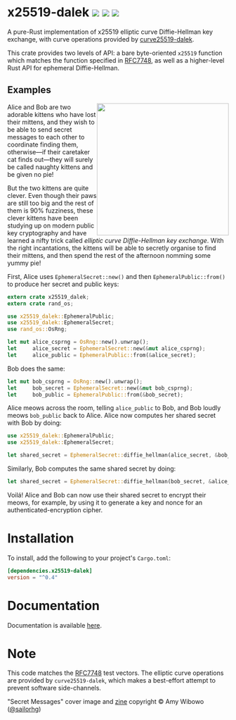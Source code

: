 # x25519-dalek  [![](https://img.shields.io/crates/v/x25519-dalek.svg)](https://crates.io/crates/x25519-dalek) [![](https://docs.rs/x25519-dalek/badge.svg)](https://docs.rs/x25519-dalek) [![](https://travis-ci.org/dalek-cryptography/x25519-dalek.svg?branch=master)](https://travis-ci.org/dalek-cryptography/x25519-dalek)

A pure-Rust implementation of x25519 elliptic curve Diffie-Hellman key exchange,
with curve operations provided by 
[curve25519-dalek](https://github.com/dalek-cryptography/curve25519-dalek).

This crate provides two levels of API: a bare byte-oriented `x25519`
function which matches the function specified in [RFC7748][rfc7748], as
well as a higher-level Rust API for ephemeral Diffie-Hellman.

## Examples

<a href="https://shop.bubblesort.io">
<img 
  style="float: right; width: auto; height: 300px;"
  src="https://raw.githubusercontent.com/dalek-cryptography/x25519-dalek/master/res/bubblesort-zines-secret-messages-cover.jpeg"/>
</a>

Alice and Bob are two adorable kittens who have lost their mittens, and they
wish to be able to send secret messages to each other to coordinate finding
them, otherwise—if their caretaker cat finds out—they will surely be called
naughty kittens and be given no pie!

But the two kittens are quite clever.  Even though their paws are still too big
and the rest of them is 90% fuzziness, these clever kittens have been studying
up on modern public key cryptography and have learned a nifty trick called
*elliptic curve Diffie-Hellman key exchange*.  With the right incantations, the
kittens will be able to secretly organise to find their mittens, and then spend
the rest of the afternoon nomming some yummy pie!

First, Alice uses `EphemeralSecret::new()` and then
`EphemeralPublic::from()` to produce her secret and public keys:

```rust
extern crate x25519_dalek;
extern crate rand_os;

use x25519_dalek::EphemeralPublic;
use x25519_dalek::EphemeralSecret;
use rand_os::OsRng;

let mut alice_csprng = OsRng::new().unwrap();
let     alice_secret = EphemeralSecret::new(&mut alice_csprng);
let     alice_public = EphemeralPublic::from(&alice_secret);
```

Bob does the same:

```rust
let mut bob_csprng = OsRng::new().unwrap();
let     bob_secret = EphemeralSecret::new(&mut bob_csprng);
let     bob_public = EphemeralPublic::from(&bob_secret);
```

Alice meows across the room, telling `alice_public` to Bob, and Bob
loudly meows `bob_public` back to Alice.  Alice now computes her
shared secret with Bob by doing:

```rust
use x25519_dalek::EphemeralPublic;
use x25519_dalek::EphemeralSecret;

let shared_secret = EphemeralSecret::diffie_hellman(alice_secret, &bob_public);
```

Similarly, Bob computes the same shared secret by doing:

```rust
let shared_secret = EphemeralSecret::diffie_hellman(bob_secret, &alice_public);
```

Voilá!  Alice and Bob can now use their shared secret to encrypt their
meows, for example, by using it to generate a key and nonce for an
authenticated-encryption cipher.

# Installation

To install, add the following to your project's `Cargo.toml`:

```toml
[dependencies.x25519-dalek]
version = "^0.4"
```

# Documentation

Documentation is available [here](https://docs.rs/x25519-dalek).

# Note

This code matches the [RFC7748][rfc7748] test vectors.
The elliptic curve
operations are provided by `curve25519-dalek`, which makes a best-effort
attempt to prevent software side-channels.

"Secret Messages" cover image and [zine](https://shop.bubblesort.io/products/secret-messages-zine)
copyright © Amy Wibowo ([@sailorhg](https://twitter.com/sailorhg))

[rfc7748]: https://tools.ietf.org/html/rfc7748
